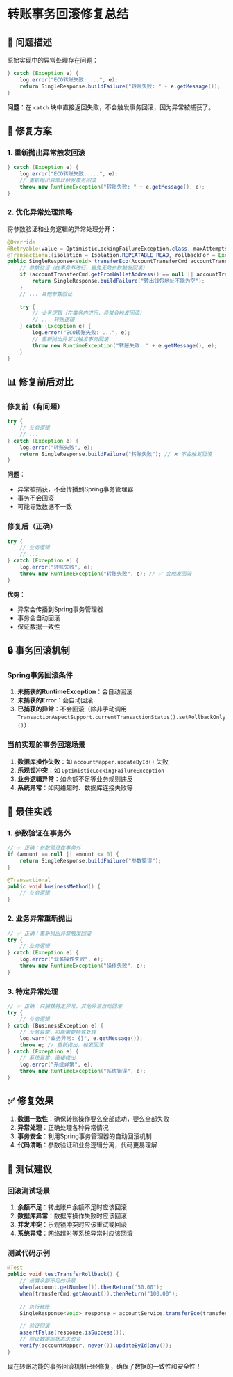 # 转账事务回滚修复总结

## 🚨 **问题描述**

原始实现中的异常处理存在问题：
```java
} catch (Exception e) {
    log.error("ECO转账失败: ...", e);
    return SingleResponse.buildFailure("转账失败: " + e.getMessage());
}
```

**问题**：在 `catch` 块中直接返回失败，不会触发事务回滚，因为异常被捕获了。

## 🔧 **修复方案**

### **1. 重新抛出异常触发回滚**

```java
} catch (Exception e) {
    log.error("ECO转账失败: ...", e);
    // 重新抛出异常以触发事务回滚
    throw new RuntimeException("转账失败: " + e.getMessage(), e);
}
```

### **2. 优化异常处理策略**

将参数验证和业务逻辑的异常处理分开：

```java
@Override
@Retryable(value = OptimisticLockingFailureException.class, maxAttempts = 3, backoff = @Backoff(delay = 100))
@Transactional(isolation = Isolation.REPEATABLE_READ, rollbackFor = Exception.class)
public SingleResponse<Void> transferEco(AccountTransferCmd accountTransferCmd) {
    // 参数验证（在事务外进行，避免无效参数触发回滚）
    if (accountTransferCmd.getFromWalletAddress() == null || accountTransferCmd.getFromWalletAddress().trim().isEmpty()) {
        return SingleResponse.buildFailure("转出钱包地址不能为空");
    }
    // ... 其他参数验证
    
    try {
        // 业务逻辑（在事务内进行，异常会触发回滚）
        // ... 转账逻辑
    } catch (Exception e) {
        log.error("ECO转账失败: ...", e);
        // 重新抛出异常以触发事务回滚
        throw new RuntimeException("转账失败: " + e.getMessage(), e);
    }
}
```

## 📊 **修复前后对比**

### **修复前（有问题）**
```java
try {
    // 业务逻辑
    // ...
} catch (Exception e) {
    log.error("转账失败", e);
    return SingleResponse.buildFailure("转账失败"); // ❌ 不会触发回滚
}
```

**问题**：
- 异常被捕获，不会传播到Spring事务管理器
- 事务不会回滚
- 可能导致数据不一致

### **修复后（正确）**
```java
try {
    // 业务逻辑
    // ...
} catch (Exception e) {
    log.error("转账失败", e);
    throw new RuntimeException("转账失败", e); // ✅ 会触发回滚
}
```

**优势**：
- 异常会传播到Spring事务管理器
- 事务会自动回滚
- 保证数据一致性

## 🔒 **事务回滚机制**

### **Spring事务回滚条件**
1. **未捕获的RuntimeException**：会自动回滚
2. **未捕获的Error**：会自动回滚
3. **已捕获的异常**：不会回滚（除非手动调用 `TransactionAspectSupport.currentTransactionStatus().setRollbackOnly()`）

### **当前实现的事务回滚场景**
1. **数据库操作失败**：如 `accountMapper.updateById()` 失败
2. **乐观锁冲突**：如 `OptimisticLockingFailureException`
3. **业务逻辑异常**：如余额不足等业务规则违反
4. **系统异常**：如网络超时、数据库连接失败等

## 🎯 **最佳实践**

### **1. 参数验证在事务外**
```java
// ✅ 正确：参数验证在事务外
if (amount == null || amount <= 0) {
    return SingleResponse.buildFailure("参数错误");
}

@Transactional
public void businessMethod() {
    // 业务逻辑
}
```

### **2. 业务异常重新抛出**
```java
// ✅ 正确：重新抛出异常触发回滚
try {
    // 业务逻辑
} catch (Exception e) {
    log.error("业务操作失败", e);
    throw new RuntimeException("操作失败", e);
}
```

### **3. 特定异常处理**
```java
// ✅ 正确：只捕获特定异常，其他异常自动回滚
try {
    // 业务逻辑
} catch (BusinessException e) {
    // 业务异常，可能需要特殊处理
    log.warn("业务异常: {}", e.getMessage());
    throw e; // 重新抛出，触发回滚
} catch (Exception e) {
    // 系统异常，直接抛出
    log.error("系统异常", e);
    throw new RuntimeException("系统错误", e);
}
```

## ✅ **修复效果**

1. **数据一致性**：确保转账操作要么全部成功，要么全部失败
2. **异常处理**：正确处理各种异常情况
3. **事务安全**：利用Spring事务管理器的自动回滚机制
4. **代码清晰**：参数验证和业务逻辑分离，代码更易理解

## 🚀 **测试建议**

### **回滚测试场景**
1. **余额不足**：转出账户余额不足时应该回滚
2. **数据库异常**：数据库操作失败时应该回滚
3. **并发冲突**：乐观锁冲突时应该重试或回滚
4. **系统异常**：网络超时等系统异常时应该回滚

### **测试代码示例**
```java
@Test
public void testTransferRollback() {
    // 设置余额不足的场景
    when(account.getNumber()).thenReturn("50.00");
    when(transferCmd.getAmount()).thenReturn("100.00");
    
    // 执行转账
    SingleResponse<Void> response = accountService.transferEco(transferCmd);
    
    // 验证回滚
    assertFalse(response.isSuccess());
    // 验证数据库状态未改变
    verify(accountMapper, never()).updateById(any());
}
```

现在转账功能的事务回滚机制已经修复，确保了数据的一致性和安全性！
